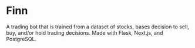 # Finn
A trading bot that is trained from a dataset of stocks, bases decision to sell, buy, and/or hold trading decisions. Made with Flask, Next.js, and PostgreSQL.
